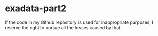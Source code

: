 # exadata-part2

If the code in my Github repository is used for inappropriate purposes, I reserve the right to pursue all the losses caused by that.
